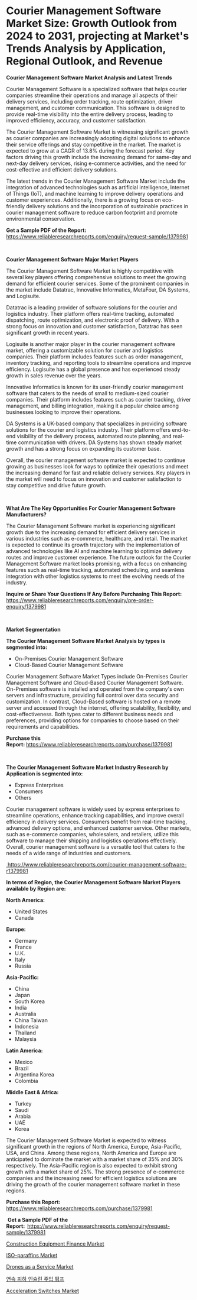<p><h1>Courier Management Software Market Size: Growth Outlook from 2024 to 2031, projecting at Market's Trends Analysis by Application, Regional Outlook, and Revenue</h1></p><p><strong>Courier Management Software Market Analysis and Latest Trends</strong></p>
<p><p>Courier Management Software is a specialized software that helps courier companies streamline their operations and manage all aspects of their delivery services, including order tracking, route optimization, driver management, and customer communication. This software is designed to provide real-time visibility into the entire delivery process, leading to improved efficiency, accuracy, and customer satisfaction.</p><p>The Courier Management Software Market is witnessing significant growth as courier companies are increasingly adopting digital solutions to enhance their service offerings and stay competitive in the market. The market is expected to grow at a CAGR of 13.8% during the forecast period. Key factors driving this growth include the increasing demand for same-day and next-day delivery services, rising e-commerce activities, and the need for cost-effective and efficient delivery solutions.</p><p>The latest trends in the Courier Management Software Market include the integration of advanced technologies such as artificial intelligence, Internet of Things (IoT), and machine learning to improve delivery operations and customer experiences. Additionally, there is a growing focus on eco-friendly delivery solutions and the incorporation of sustainable practices in courier management software to reduce carbon footprint and promote environmental conservation.</p></p>
<p><strong>Get a Sample PDF of the Report:&nbsp;</strong> <a href="https://www.reliableresearchreports.com/enquiry/request-sample/1379981">https://www.reliableresearchreports.com/enquiry/request-sample/1379981</a></p>
<p>&nbsp;</p>
<p><strong>Courier Management Software Major Market Players</strong></p>
<p><p>The Courier Management Software Market is highly competitive with several key players offering comprehensive solutions to meet the growing demand for efficient courier services. Some of the prominent companies in the market include Datatrac, Innovative Informatics, MetaFour, DA Systems, and Logisuite.</p><p>Datatrac is a leading provider of software solutions for the courier and logistics industry. Their platform offers real-time tracking, automated dispatching, route optimization, and electronic proof of delivery. With a strong focus on innovation and customer satisfaction, Datatrac has seen significant growth in recent years.</p><p>Logisuite is another major player in the courier management software market, offering a customizable solution for courier and logistics companies. Their platform includes features such as order management, inventory tracking, and reporting tools to streamline operations and improve efficiency. Logisuite has a global presence and has experienced steady growth in sales revenue over the years.</p><p>Innovative Informatics is known for its user-friendly courier management software that caters to the needs of small to medium-sized courier companies. Their platform includes features such as courier tracking, driver management, and billing integration, making it a popular choice among businesses looking to improve their operations.</p><p>DA Systems is a UK-based company that specializes in providing software solutions for the courier and logistics industry. Their platform offers end-to-end visibility of the delivery process, automated route planning, and real-time communication with drivers. DA Systems has shown steady market growth and has a strong focus on expanding its customer base.</p><p>Overall, the courier management software market is expected to continue growing as businesses look for ways to optimize their operations and meet the increasing demand for fast and reliable delivery services. Key players in the market will need to focus on innovation and customer satisfaction to stay competitive and drive future growth.</p></p>
<p>&nbsp;</p>
<p><strong>What Are The Key Opportunities For Courier Management Software Manufacturers?</strong></p>
<p><p>The Courier Management Software market is experiencing significant growth due to the increasing demand for efficient delivery services in various industries such as e-commerce, healthcare, and retail. The market is expected to continue its growth trajectory with the implementation of advanced technologies like AI and machine learning to optimize delivery routes and improve customer experience. The future outlook for the Courier Management Software market looks promising, with a focus on enhancing features such as real-time tracking, automated scheduling, and seamless integration with other logistics systems to meet the evolving needs of the industry.</p></p>
<p><strong>Inquire or Share Your Questions If Any Before Purchasing This Report:</strong> <a href="https://www.reliableresearchreports.com/enquiry/pre-order-enquiry/1379981">https://www.reliableresearchreports.com/enquiry/pre-order-enquiry/1379981</a></p>
<p>&nbsp;</p>
<p><strong>Market Segmentation</strong></p>
<p><strong>The Courier Management Software Market Analysis by types is segmented into:</strong></p>
<p><ul><li>On-Premises Courier Management Software</li><li>Cloud-Based Courier Management Software</li></ul></p>
<p><p>Courier Management Software Market Types include On-Premises Courier Management Software and Cloud-Based Courier Management Software. On-Premises software is installed and operated from the company's own servers and infrastructure, providing full control over data security and customization. In contrast, Cloud-Based software is hosted on a remote server and accessed through the internet, offering scalability, flexibility, and cost-effectiveness. Both types cater to different business needs and preferences, providing options for companies to choose based on their requirements and capabilities.</p></p>
<p><strong>Purchase this Report:&nbsp;</strong><a href="https://www.reliableresearchreports.com/purchase/1379981">https://www.reliableresearchreports.com/purchase/1379981</a></p>
<p>&nbsp;</p>
<p><strong>The Courier Management Software Market Industry Research by Application is segmented into:</strong></p>
<p><ul><li>Express Enterprises</li><li>Consumers</li><li>Others</li></ul></p>
<p><p>Courier management software is widely used by express enterprises to streamline operations, enhance tracking capabilities, and improve overall efficiency in delivery services. Consumers benefit from real-time tracking, advanced delivery options, and enhanced customer service. Other markets, such as e-commerce companies, wholesalers, and retailers, utilize this software to manage their shipping and logistics operations effectively. Overall, courier management software is a versatile tool that caters to the needs of a wide range of industries and customers.</p></p>
<p><a href="https://www.reliableresearchreports.com/courier-management-software-r1379981">&nbsp;https://www.reliableresearchreports.com/courier-management-software-r1379981</a></p>
<p><strong>In terms of Region, the Courier Management Software Market Players available by Region are:</strong></p>
<p>
    <p> <strong> North America: </strong>
        <ul>
            <li>United States</li>
            <li>Canada</li>
        </ul>
        </p> 
    <p> <strong> Europe: </strong>
        <ul>
            <li>Germany</li>
            <li>France</li>
            <li>U.K.</li>
            <li>Italy</li>
            <li>Russia</li>
        </ul>
        </p> 
    <p> <strong> Asia-Pacific: </strong>
        <ul>
            <li>China</li>
            <li>Japan</li>
            <li>South Korea</li>
            <li>India</li>
            <li>Australia</li>
            <li>China Taiwan</li>
            <li>Indonesia</li>
            <li>Thailand</li>
            <li>Malaysia</li>
        </ul>
        </p> 
    <p> <strong> Latin America: </strong>
        <ul>
            <li>Mexico</li>
            <li>Brazil</li>
            <li>Argentina Korea</li>
            <li>Colombia</li>
        </ul>
        </p> 
    <p> <strong> Middle East & Africa: </strong>
        <ul>
            <li>Turkey</li>
            <li>Saudi</li>
            <li>Arabia</li>
            <li>UAE</li>
            <li>Korea</li>
        </ul>
    </p>
    </p>
<p><p>The Courier Management Software Market is expected to witness significant growth in the regions of North America, Europe, Asia-Pacific, USA, and China. Among these regions, North America and Europe are anticipated to dominate the market with a market share of 35% and 30% respectively. The Asia-Pacific region is also expected to exhibit strong growth with a market share of 25%. The strong presence of e-commerce companies and the increasing need for efficient logistics solutions are driving the growth of the courier management software market in these regions.</p></p>
<p><strong>Purchase this Report: </strong><a href="https://www.reliableresearchreports.com/purchase/1379981">https://www.reliableresearchreports.com/purchase/1379981</a></p>
<p>&nbsp;<strong>Get a Sample PDF of the Report:&nbsp;&nbsp;</strong><a href="https://www.reliableresearchreports.com/enquiry/request-sample/1379981">https://www.reliableresearchreports.com/enquiry/request-sample/1379981</a></p>
<p><strong></strong></p>
<p><p><a href="https://github.com/RickHolmes3/Market-Research-Report-List-6/blob/main/construction-equipment-finance-market.md">Construction Equipment Finance Market</a></p><p><a href="https://www.linkedin.com/pulse/iso-paraffins-market-size-growing-cagr-47-report-covers-analysis-lwnjc">ISO-paraffins Market</a></p><p><a href="https://medium.com/@brendamoreno1988/drones-as-a-service-market-size-is-growing-at-cagr-of-5-this-report-covers-analysis-by-market-95eee5372691">Drones as a Service Market</a></p><p><a href="https://medium.com/@percyhagernes9778/%EC%84%B8%EA%B3%84%EC%A0%81%EC%9D%B8-%EC%A7%80%EC%86%8D%EC%A0%81%EC%9D%B8-%ED%94%BC%ED%95%98%EB%82%B4-%EC%9E%A5%EC%B9%98-%EC%8B%9C%EC%9E%A5-%EC%8B%9C%EC%9E%A5-%EC%A0%90%EC%9C%A0%EC%9C%A8-%EC%8B%9C%EC%9E%A5-%EB%8F%99%ED%96%A5-%EB%B0%8F-%EB%AF%B8%EB%9E%98-%EC%84%B1%EC%9E%A5-%ED%83%90%EC%83%89-d3937f6cc626">연속 피하 인슐린 주입 펌프</a></p><p><a href="https://issuu.com/reportprime-2/docs/acceleration-switches-market-size-2030.pptx">Acceleration Switches Market</a></p></p>